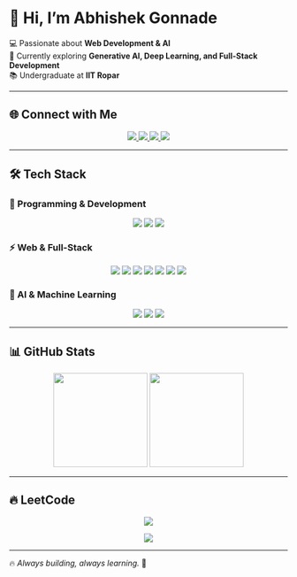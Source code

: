 # 👋 Hi, I’m Abhishek Gonnade  

💻 Passionate about **Web Development & AI**  
🚀 Currently exploring **Generative AI, Deep Learning, and Full-Stack Development**  
📚 Undergraduate at **IIT Ropar**

---

## 🌐 Connect with Me  
<p align="center">
  <a href="https://www.linkedin.com/in/abhishek-gonnade-846948255/">
    <img src="https://img.shields.io/badge/LinkedIn-blue?style=for-the-badge&logo=linkedin" />
  </a>
  <a href="mailto:abhishekgonnade93@gmail.com">
    <img src="https://img.shields.io/badge/Email-D14836?style=for-the-badge&logo=gmail&logoColor=white" />
  </a>
  <a href="https://leetcode.com/u/codeeA824/">
    <img src="https://img.shields.io/badge/LeetCode-FFA116?style=for-the-badge&logo=leetcode&logoColor=white" />
  </a>
  <a href="https://github.com/Abhi-crypto-code">
    <img src="https://img.shields.io/badge/GitHub-181717?style=for-the-badge&logo=github&logoColor=white" />
  </a>
</p>

---

## 🛠️ Tech Stack  

### 🚀 Programming & Development  
<p align="center">
  <img src="https://img.shields.io/badge/Python-3776AB?style=for-the-badge&logo=python&logoColor=white" />
  <img src="https://img.shields.io/badge/C++-00599C?style=for-the-badge&logo=c%2b%2b&logoColor=white" />
  <img src="https://img.shields.io/badge/JavaScript-F7DF1E?style=for-the-badge&logo=javascript&logoColor=black" />
</p>

### ⚡ Web & Full-Stack  
<p align="center">
  <img src="https://img.shields.io/badge/React-20232A?style=for-the-badge&logo=react&logoColor=61DAFB" />
  <img src="https://img.shields.io/badge/Node.js-339933?style=for-the-badge&logo=nodedotjs&logoColor=white" />
  <img src="https://img.shields.io/badge/Express.js-000000?style=for-the-badge&logo=express&logoColor=white" />
  <img src="https://img.shields.io/badge/MongoDB-4EA94B?style=for-the-badge&logo=mongodb&logoColor=white" />
  <img src="https://img.shields.io/badge/PostgreSQL-316192?style=for-the-badge&logo=postgresql&logoColor=white" />
  <img src="https://img.shields.io/badge/TailwindCSS-38B2AC?style=for-the-badge&logo=tailwind-css&logoColor=white" />
  <img src="https://img.shields.io/badge/Bootstrap-563D7C?style=for-the-badge&logo=bootstrap&logoColor=white" />
</p>

### 🤖 AI & Machine Learning  
<p align="center">
  <img src="https://img.shields.io/badge/TensorFlow-FF6F00?style=for-the-badge&logo=tensorflow&logoColor=white" />
  <img src="https://img.shields.io/badge/PyTorch-EE4C2C?style=for-the-badge&logo=pytorch&logoColor=white" />
  <img src="https://img.shields.io/badge/scikit--learn-F7931E?style=for-the-badge&logo=scikit-learn&logoColor=white" />
</p>

---

## 📊 GitHub Stats  
<p align="center">
  <img src="https://github-readme-stats.vercel.app/api?username=Abhi-crypto-code&show_icons=true&theme=tokyonight" height="170"/>
  <img src="https://github-readme-stats.vercel.app/api/top-langs/?username=Abhi-crypto-code&layout=compact&theme=tokyonight" height="170"/>
</p>

---

## 🔥 LeetCode  
<p align="center">
  <a href="https://leetcode.com/u/codeeA824/">
    <img src="https://leetcard.jacoblin.cool/codeeA824?theme=dark&font=JetBrains%20Mono&ext=contest" />
  </a>
</p>

<p align="center">
  <a href="https://leetcode.com/u/codeeA824/">
    <img src="https://leetcard.jacoblin.cool/codeeA824?theme=dark&ext=heatmap" />
  </a>
</p>

---

🔥 *Always building, always learning.* 🚀  
